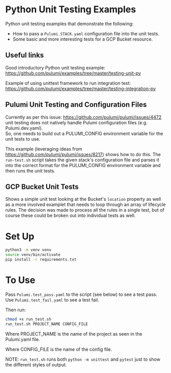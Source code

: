 # Python Unit Testing Examples
Python unit testing examples that demonstrate the following:
* How to pass a `Pulumi.STACK.yaml` configuration file into the unit tests. 
* Some basic and more interesting tests for a GCP Bucket resource.

## Useful links
Good introductory Python unit testing example: https://github.com/pulumi/examples/tree/master/testing-unit-py

Example of using unittest framework to run integration test:
https://github.com/pulumi/examples/tree/master/testing-integration-py 


## Pulumi Unit Testing and Configuration Files
Currently as per this issue: https://github.com/pulumi/pulumi/issues/4472   
unit testing does not natively handle Pulumi configuration files (e.g. Pulumi.dev.yaml).  
So, one needs to build out a PULUMI_CONFIG environment variable for the unit tests to use.  

This example (leveraging ideas from https://github.com/pulumi/pulumi/issues/8217) shows how to do this.
The `run-test.sh` script takes the given stack's configuration file and parses it into the correct format for the PULUMI_CONFIG environment variable and then runs the unit tests.

## GCP Bucket Unit Tests
Shows a simple unit test looking at the Bucket's `location` property as well as a more involved examplet that needs to loop through an array of lifecycle rules.
The decision was made to process all the rules in a single test, but of course these could be broken out into individual tests as well.

# Set Up
```bash
python3 -m venv venv
source venv/bin/activate
pip install -r requirements.txt
```

# To Use
Pass `Pulumi.test_pass.yaml` to the script (see below) to see a test pass.  
Use `Pulumi.test_fail.yaml` to see a test fail.  

Then run:
```bash
chmod +x run_test.sh 
run_test.sh PROJECT_NAME CONFIG_FILE
```

Where PROJECT_NAME is the name of the project as seen in the Pulumi.yaml file.

Where CONFIG_FILE is the name of the config file.

NOTE: `run_test.sh` runs both `python -m unittest` and `pytest` just to show the different styles of output.